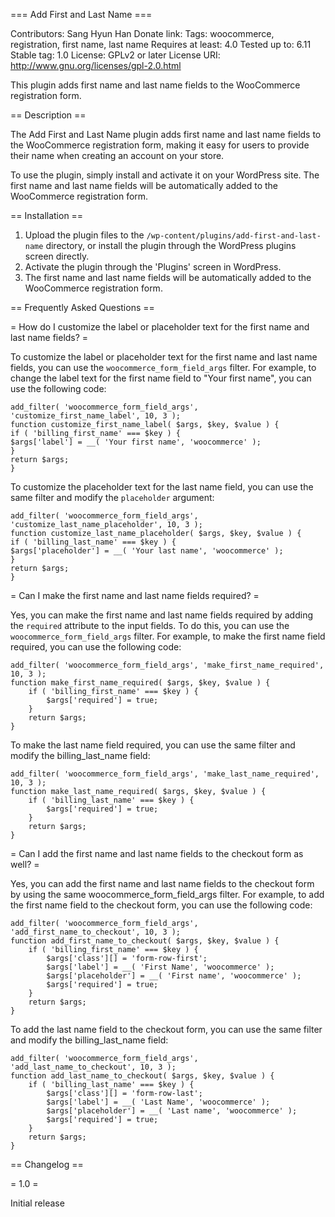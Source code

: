 === Add First and Last Name ===

Contributors: Sang Hyun Han
Donate link:
Tags: woocommerce, registration, first name, last name
Requires at least: 4.0
Tested up to: 6.11
Stable tag: 1.0
License: GPLv2 or later
License URI: http://www.gnu.org/licenses/gpl-2.0.html

This plugin adds first name and last name fields to the WooCommerce registration form.

== Description ==

The Add First and Last Name plugin adds first name and last name fields to the WooCommerce registration form, making it easy for users to provide their name when creating an account on your store.

To use the plugin, simply install and activate it on your WordPress site. The first name and last name fields will be automatically added to the WooCommerce registration form.

== Installation ==

1. Upload the plugin files to the `/wp-content/plugins/add-first-and-last-name` directory, or install the plugin through the WordPress plugins screen directly.
2. Activate the plugin through the 'Plugins' screen in WordPress.
3. The first name and last name fields will be automatically added to the WooCommerce registration form.

== Frequently Asked Questions ==

= How do I customize the label or placeholder text for the first name and last name fields? =

To customize the label or placeholder text for the first name and last name fields, you can use the `woocommerce_form_field_args` filter. For example, to change the label text for the first name field to "Your first name", you can use the following code:

```
add_filter( 'woocommerce_form_field_args', 'customize_first_name_label', 10, 3 );
function customize_first_name_label( $args, $key, $value ) {
if ( 'billing_first_name' === $key ) {
$args['label'] = __( 'Your first name', 'woocommerce' );
}
return $args;
}
```

To customize the placeholder text for the last name field, you can use the same filter and modify the `placeholder` argument:

```
add_filter( 'woocommerce_form_field_args', 'customize_last_name_placeholder', 10, 3 );
function customize_last_name_placeholder( $args, $key, $value ) {
if ( 'billing_last_name' === $key ) {
$args['placeholder'] = __( 'Your last name', 'woocommerce' );
}
return $args;
}
```

= Can I make the first name and last name fields required? =

Yes, you can make the first name and last name fields required by adding the `required` attribute to the input fields. To do this, you can use the `woocommerce_form_field_args` filter. For example, to make the first name field required, you can use the following code:

```
add_filter( 'woocommerce_form_field_args', 'make_first_name_required', 10, 3 );
function make_first_name_required( $args, $key, $value ) {
    if ( 'billing_first_name' === $key ) {
        $args['required'] = true;
    }
    return $args;
}
```

To make the last name field required, you can use the same filter and modify the billing_last_name field:

```
add_filter( 'woocommerce_form_field_args', 'make_last_name_required', 10, 3 );
function make_last_name_required( $args, $key, $value ) {
    if ( 'billing_last_name' === $key ) {
        $args['required'] = true;
    }
    return $args;
}
```

= Can I add the first name and last name fields to the checkout form as well? =

Yes, you can add the first name and last name fields to the checkout form by using the same woocommerce_form_field_args filter. For example, to add the first name field to the checkout form, you can use the following code:

```
add_filter( 'woocommerce_form_field_args', 'add_first_name_to_checkout', 10, 3 );
function add_first_name_to_checkout( $args, $key, $value ) {
    if ( 'billing_first_name' === $key ) {
        $args['class'][] = 'form-row-first';
        $args['label'] = __( 'First Name', 'woocommerce' );
        $args['placeholder'] = __( 'First name', 'woocommerce' );
        $args['required'] = true;
    }
    return $args;
}

```

To add the last name field to the checkout form, you can use the same filter and modify the billing_last_name field:

```
add_filter( 'woocommerce_form_field_args', 'add_last_name_to_checkout', 10, 3 );
function add_last_name_to_checkout( $args, $key, $value ) {
    if ( 'billing_last_name' === $key ) {
        $args['class'][] = 'form-row-last';
        $args['label'] = __( 'Last Name', 'woocommerce' );
        $args['placeholder'] = __( 'Last name', 'woocommerce' );
        $args['required'] = true;
    }
    return $args;
}
```

== Changelog ==

= 1.0 =

Initial release

